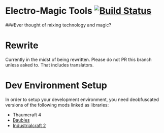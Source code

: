 Electro-Magic Tools [![Build Status](http://tehnut.info/jenkins/job/Electro-Magic%20Tools/badge/icon)](http://tehnut.info/jenkins/job/Electro-Magic%20Tools/)
==================

###Ever thought of mixing technology and magic?

# Rewrite
Currently in the midst of being rewritten. Please do not PR this branch unless asked to. That includes translators.


# Dev Environment Setup
In order to setup your development environment, you need deobfuscated versions of the following mods linked as libraries:

* Thaumcraft 4
* [Baubles](http://www.minecraftforum.net/forums/mapping-and-modding/minecraft-mods/1294623-baubles-1-0-1-8-updated-11-9-2014)
* [Industrialcraft 2](http://ic2api.player.to:8080/job/IC2_experimental/)